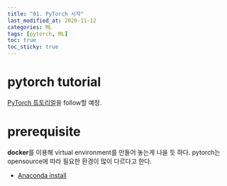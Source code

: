 ```yaml
---
title: "01. PyTorch 시작"
last_modified_at: 2020-11-12
categories: ML
tags: [pytorch, ML]
toc: true
toc_sticky: true
---
```


# pytorch tutorial

[PyTorch 튜토리얼](https://tutorials.pytorch.kr/)을 follow할 예정. <br>

# prerequisite

**docker**를 이용해 virtual environment를 만들어 놓는게 나을 듯 하다.
pytorch는 opensource에 따라 필요한 환경이 많이 다르다고 한다.

- [Anaconda install](https://www.anaconda.com/products/individual#download-section)
